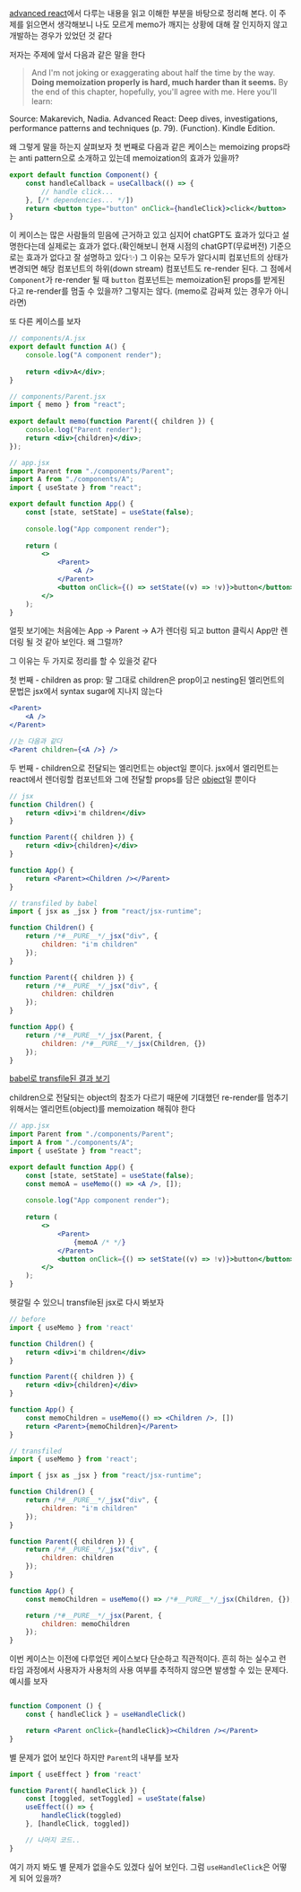 [advanced react](https://www.advanced-react.com/)에서 다루는 내용을 읽고 이해한 부분을 바탕으로 정리해 본다. 이 주제를 읽으면서 생각해보니 나도 모르게 memo가 깨지는 상황에 대해 잘 인지하지 않고 개발하는 경우가 있었던 것 같다

저자는 주제에 앞서 다음과 같은 말을 한다

> And I'm not joking or exaggerating about half the time by the way. **Doing memoization properly is hard, much harder than it seems.** By the end of this chapter, hopefully, you'll agree with me. Here you'll learn:

Source: Makarevich, Nadia. Advanced React: Deep dives, investigations, performance patterns and techniques (p. 79). (Function). Kindle Edition. 

왜 그렇게 말을 하는지 살펴보자
첫 번째로 다음과 같은 케이스는 memoizing props라는 anti pattern으로 소개하고 있는데 memoization의 효과가 있을까?

```jsx
export default function Component() {
	const handleCallback = useCallback(() => {
		// handle click...
	}, [/* dependencies... */])
	return <button type="button" onClick={handleClick}>click</button>
}
```

이 케이스는 많은 사람들의 믿음에 근거하고 있고 심지어 chatGPT도 효과가 있다고 설명한다는데 실제로는 효과가 없다.(확인해보니 현재 시점의 chatGPT(무료버전) 기준으로는 효과가 없다고 잘 설명하고 있다✨)
그 이유는 모두가 알다시피 컴포넌트의 상태가 변경되면 해당 컴포넌트의 하위(down stream) 컴포넌트도 re-render 된다. 그 점에서 `Component`가 re-render 될 때 `button` 컴포넌트는 memoization된 props를 받게된다고 re-render를 멈출 수 있을까? 그렇지는 않다. (memo로 감싸져 있는 경우가 아니라면)

또 다른 케이스를 보자

```jsx
// components/A.jsx
export default function A() {
	console.log("A component render");
	
	return <div>A</div>;
}

// components/Parent.jsx
import { memo } from "react";
  
export default memo(function Parent({ children }) {
	console.log("Parent render");
	return <div>{children}</div>;
});

// app.jsx
import Parent from "./components/Parent";
import A from "./components/A";
import { useState } from "react";

export default function App() {
	const [state, setState] = useState(false);
	
	console.log("App component render");
	
	return (
		<>
			<Parent>
				<A />
			</Parent>
			<button onClick={() => setState((v) => !v)}>button</button>
		</>
	);
}
```

얼핏 보기에는 처음에는 App -> Parent -> A가 렌더링 되고 button 클릭시 App만 렌더링 될 것 같아 보인다.
왜 그럴까?

그 이유는 두 가지로 정리를 할 수 있을것 같다

첫 번째 - children as prop: 말 그대로 children은 prop이고 nesting된 엘리먼트의 문법은 jsx에서 syntax sugar에 지나지 않는다

```jsx
<Parent>
	<A />
</Parent>

//는 다음과 같다
<Parent children={<A />} />
```

두 번째 - children으로 전달되는 엘리먼트는 object일 뿐이다. jsx에서 엘리먼트는 react에서 렌더링할 컴포넌트와 그에 전달할 props를 담은 [object](https://github.com/facebook/react/blob/4db4b21c63ebc4edc508c5f7674f9df50d8f9744/packages/react/src/jsx/ReactJSXElement.js#L242)일 뿐이다

```jsx
// jsx
function Children() {
	return <div>i'm children</div>
}

function Parent({ children }) {
	return <div>{children}</div>
}

function App() {
	return <Parent><Children /></Parent>
}

// transfiled by babel
import { jsx as _jsx } from "react/jsx-runtime";

function Children() {
	return /*#__PURE__*/_jsx("div", {
		children: "i'm children"
	});
}

function Parent({ children }) {
	return /*#__PURE__*/_jsx("div", {
		children: children
	});
}

function App() {
	return /*#__PURE__*/_jsx(Parent, {
		children: /*#__PURE__*/_jsx(Children, {})
	});
}
```
[babel로 transfile된 결과 보기](https://babeljs.io/repl/#?browsers=defaults%2C%20not%20ie%2011%2C%20not%20ie_mob%2011&build=&builtIns=false&corejs=3.42&spec=false&loose=false&code_lz=GYVwdgxgLglg9mABAYQBYwDYBMBOBTMACgEpEBvAKEUXyhByQB4sYA3APhgHIBbRCdNnxhGAehYcKAXwqhIsBIgAKAQ2FRCZfoNwFEU0pWq16TCezIDMusFLHnps8NHhIAggAcPJclRp46BkRGVXV2RjRrYURRcNFQgih2aSA&forceAllTransforms=false&modules=false&shippedProposals=false&evaluate=false&fileSize=false&timeTravel=false&sourceType=module&lineWrap=true&presets=react&prettier=false&targets=&version=7.27.7&externalPlugins=&assumptions=%7B%7D)

children으로 전달되는 object의 참조가 다르기 때문에 기대했던 re-render를 멈추기 위해서는 엘리먼트(object)를 memoization 해줘야 한다

```jsx
// app.jsx
import Parent from "./components/Parent";
import A from "./components/A";
import { useState } from "react";

export default function App() {
	const [state, setState] = useState(false);
	const memoA = useMemo(() => <A />, []);
	
	console.log("App component render");
	
	return (
		<>
			<Parent>
				{memoA /* */}
			</Parent>
			<button onClick={() => setState((v) => !v)}>button</button>
		</>
	);
}
```

헷갈릴 수 있으니 transfile된 jsx로 다시 봐보자

```jsx
// before
import { useMemo } from 'react'

function Children() {
	return <div>i'm children</div>
}

function Parent({ children }) {
	return <div>{children}</div>
}

function App() {
	const memoChildren = useMemo(() => <Children />, [])
	return <Parent>{memoChildren}</Parent>
}

// transfiled
import { useMemo } from 'react';

import { jsx as _jsx } from "react/jsx-runtime";

function Children() {
	return /*#__PURE__*/_jsx("div", {
		children: "i'm children"
	});
}

function Parent({ children }) {
	return /*#__PURE__*/_jsx("div", {
		children: children
	});
}

function App() {
	const memoChildren = useMemo(() => /*#__PURE__*/_jsx(Children, {}), []);

	return /*#__PURE__*/_jsx(Parent, {
		children: memoChildren
	});
}
```

이번 케이스는 이전에 다루었던 케이스보다 단순하고 직관적이다. 흔히 하는 실수고 런타임 과정에서 사용자가 사용처의 사용 여부를 추적하지 않으면 발생할 수 있는 문제다. 예시를 보자

```jsx

function Component () {
	const { handleClick } = useHandleClick()

	return <Parent onClick={handleClick}><Children /></Parent>
}
```

별 문제가 없어 보인다 하지만 `Parent`의 내부를 보자

```jsx
import { useEffect } from 'react'

function Parent({ handleClick }) {
	const [toggled, setToggled] = useState(false)
	useEffect(() => {
		handleClick(toggled)
	}, [handleClick, toggled])

	// 나머지 코드..
}
```

여기 까지 봐도 별 문제가 없을수도 있겠다 싶어 보인다. 그럼 `useHandleClick`은 어떻게 되어 있을까?